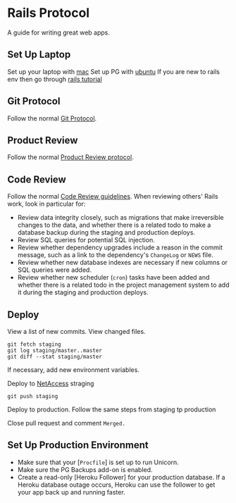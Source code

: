 Rails Protocol
==============

A guide for writing great web apps.

Set Up Laptop
-------------

Set up your laptop with [mac](http://www.carlosespejo.com/2015/01/12/kick-off-2015-with-a-fresh-install.html)
Set up PG with
[ubuntu](https://basecamp.com/2584938/projects/6492261/messages/37909485)
If you are new to rails env then go through [rails
tutorial](http://guides.rubyonrails.org/getting_started.html)


Git Protocol
------------

Follow the normal [Git Protocol](protocol/git).

Product Review
--------------

Follow the normal [Product Review protocol](protocol/product-review).

Code Review
-----------

Follow the normal [Code Review guidelines](code-review). When reviewing others'
Rails work, look in particular for:

* Review data integrity closely, such as migrations that make irreversible
  changes to the data, and whether there is a related todo to make a database
  backup during the staging and production deploys.
* Review SQL queries for potential SQL injection.
* Review whether dependency upgrades include a reason in the commit message,
  such as a link to the dependency's `ChangeLog` or `NEWS` file.
* Review whether new database indexes are necessary if new columns or SQL
  queries were added.
* Review whether new scheduler (`cron`) tasks have been added and whether there
  is a related todo in the project management system to add it during the
  staging and production deploys.

Deploy
------

View a list of new commits. View changed files.

    git fetch staging
    git log staging/master..master
    git diff --stat staging/master

If necessary, add new environment variables.


Deploy to
[NetAccess](http://vladigleba.com/blog/2014/03/14/deploying-rails-apps-part-2-setting-up-the-server/) straging

    git push staging


Deploy to production.
Follow the same steps from staging tp production


Close pull request and comment `Merged.`


Set Up Production Environment
-----------------------------

* Make sure that your [`Procfile`] is set up to run Unicorn.
* Make sure the PG Backups add-on is enabled.
* Create a read-only [Heroku Follower] for your production database. If a Heroku
  database outage occurs, Heroku can use the follower to get your app back up
  and running faster.

